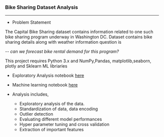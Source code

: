 ### Bike Sharing Dataset Analysis
--------------------------------------------------------------
- Problem Statement

The Capital Bike Sharing dataset contains information related to one such bike sharing program underway in Washington DC. Dataset contains bike sharing details along with weather information question is

-- *can we forecast bike rental demand for this program?*

This project requires Python 3.x and NumPy,Pandas, matplotlib,seaborn, plotly
and Sklearn ML libriaries

- Exploratory Analysis notebook [here](https://nbviewer.jupyter.org/github/leinada/Business/blob/master/bikeSharingML/bikeSharing_EDA.html )
- Machine learning  notebook [here](https://nbviewer.jupyter.org/github/leinada/Business/blob/master/bikeSharingML/bikeSharing_ML.html)

- Analysis includes,

  * Exploratory analysis of the data.
  * Standardization of data, data encoding
  * Outlier detection
  * Evaluating different model performances   
  * Hyper parameter tuning and cross validation
  * Extraction  of important features

